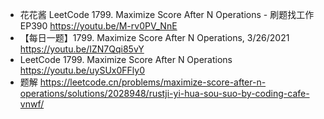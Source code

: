 - 花花酱 LeetCode 1799. Maximize Score After N Operations - 刷题找工作 EP390 https://youtu.be/M-rv0PV_NnE
- 【每日一题】1799. Maximize Score After N Operations, 3/26/2021 https://youtu.be/IZN7Qqi85vY
- LeetCode 1799. Maximize Score After N Operations https://youtu.be/uySUx0FFly0
- 题解 https://leetcode.cn/problems/maximize-score-after-n-operations/solutions/2028948/rustji-yi-hua-sou-suo-by-coding-cafe-vnwf/